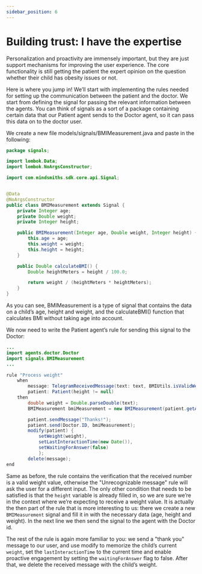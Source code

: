 ```yaml
---
sidebar_position: 6
---
```


# Building trust: I have the expertise

Personalization and proactivity are immensely important, but they are just support mechanisms for improving the user experience. 
The core functionality is still getting the patient the expert opinion on the question whether their child has obesity issues or not.

Here is where you jump in! We’ll  start with implementing the rules needed for setting up the communication between the patient and the doctor.
We start from defining the signal for passing the relevant information between the agents. You can think of signals as a sort of a package containing certain data that our Patient agent sends to the Doctor agent, so it can pass this data on to the doctor user.

We create a new file models/signals/BMIMeasurement.java and paste in the following:

```java title="models/signals/BMIMeasurement.java"
package signals;

import lombok.Data;
import lombok.NoArgsConstructor;

import com.mindsmiths.sdk.core.api.Signal;


@Data
@NoArgsConstructor
public class BMIMeasurement extends Signal {
    private Integer age;
    private Double weight;
    private Integer height;

    public BMIMeasurement(Integer age, Double weight, Integer height) {
        this.age = age;
        this.weight = weight;
        this.height = height;
    }

    public Double calculateBMI() {
        Double heightMeters = height / 100.0;

        return weight / (heightMeters * heightMeters);
    }
}
```

As you can see, BMIMeasurement is a type of signal that contains the data on a child’s age, height and weight, and the calculateBMI() function that calculates BMI without taking age into account.

We now need to write the Patient agent’s rule for sending this signal to the Doctor:

```java title="rules/patient/Patient.drl"
...
import agents.doctor.Doctor
import signals.BMIMeasurement
...

rule "Process weight"
    when
        message: TelegramReceivedMessage(text: text, BMIUtils.isValidWeight(text)) from entry-point "signals"
        patient: Patient(height != null)
    then
        double weight = Double.parseDouble(text);
        BMIMeasurement bmiMeasurement = new BMIMeasurement(patient.getAge(), weight, patient.getHeight());

        patient.sendMessage("Thanks!");
        patient.send(Doctor.ID, bmiMeasurement);
        modify(patient) {
            setWeight(weight),
            setLastInteractionTime(new Date()),
            setWaitingForAnswer(false)
            };
        delete(message);
end
```

Same as before, the rule contains the verification that the received number is a valid weight value, otherwise the "Unrecognizable message" rule will ask the user for a different input.
The only other condition that needs to be satisfied is that the `height` variable is already filled in, so we are sure we’re in the context where we’re expecting to receive a weight value.
It is actually the then part of the rule that is more interesting to us: there we create a new `BMIMeasurement` signal and fill it in with the necessary data (age, height and weight).
In the next line we then send the signal to the agent with the Doctor id.

The rest of the rule is again more familiar to you: we send a "thank you" message to our user, 
and use modify to memorize the child’s current `weight`, set the `lastInteractionTime` to the current time and enable proactive engagement by setting the `waitingForAnswer` flag to false. 
After that, we delete the received message with the child’s weight.

